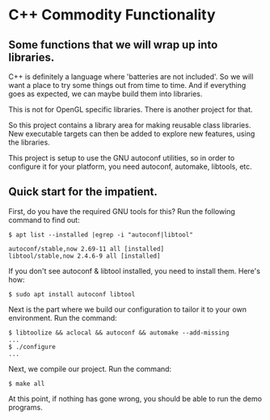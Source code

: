 # C++ Commodity Functionality

## Some functions that we will wrap up into libraries.

C++ is definitely a language where 'batteries are not included'.  So we will want a place to try some things out from time to time.  And if everything goes as expected, we can maybe build them into libraries.

This is not for OpenGL specific libraries.  There is another project for that.

So this project contains a library area for making reusable class libraries.
New executable targets can then be added to explore new features, using the
libraries.

This project is setup to use the GNU autoconf utilities, so in order to configure it for your platform, you need autoconf, automake, libtools, etc.


## Quick start for the impatient.

First, do you have the required GNU tools for this?  Run the following command to find out:

```
$ apt list --installed |egrep -i "autoconf|libtool"

autoconf/stable,now 2.69-11 all [installed]
libtool/stable,now 2.4.6-9 all [installed]
```

If you don't see autoconf & libtool installed, you need to install them.  Here's how:

```
$ sudo apt install autoconf libtool
```

Next is the part where we build our configuration to tailor it to your own environment.  Run the command:

```
$ libtoolize && aclocal && autoconf && automake --add-missing
...
$ ./configure
...
```

Next, we compile our project.  Run the command:

```
$ make all
```

At this point, if nothing has gone wrong, you should be able to run the demo programs.
